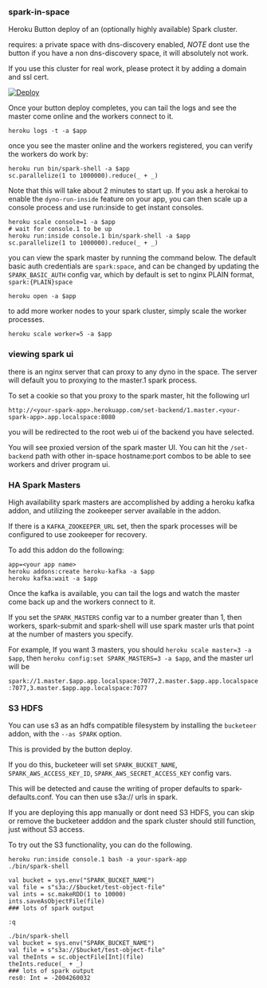 ### spark-in-space 

Heroku Button deploy of an (optionally highly available) Spark cluster.

requires: a private space with dns-discovery enabled, *NOTE* dont use the button if you have a non dns-discovery space, it will absolutely not work.

If you use this cluster for real work, please protect it by adding a domain and ssl cert.

[![Deploy](https://www.herokucdn.com/deploy/button.svg)](https://heroku.com/deploy?template=https://github.com/heroku/spark-in-space/tree/button)

Once your button deploy completes, you can tail the logs and see the master come online and the workers connect to it.

```
heroku logs -t -a $app
```

once you see the master online and the workers registered, you can verify the workers do work by:

```
heroku run bin/spark-shell -a $app
sc.parallelize(1 to 1000000).reduce(_ + _)
```

Note that this will take about 2 minutes to start up. If you ask a herokai to enable the `dyno-run-inside` feature on your app, 
you can then scale up a console process and use run:inside to get instant consoles.

```
heroku scale console=1 -a $app
# wait for console.1 to be up
heroku run:inside console.1 bin/spark-shell -a $app
sc.parallelize(1 to 1000000).reduce(_ + _)
```


you can view the spark master by running the command below. The default basic auth credentials are `spark:space`, and can be changed
by updating the `SPARK_BASIC_AUTH` config var, which by default is set to nginx PLAIN format, `spark:{PLAIN}space`

```
heroku open -a $app
```

to add more worker nodes to your spark cluster, simply scale the worker processes.

```
heroku scale worker=5 -a $app
```

### viewing spark ui

there is an nginx server that can proxy to any dyno in the space. The server will default you to proxying to the master.1 spark process.

To set a cookie so that you proxy to the spark master, hit the following url

`http://<your-spark-app>.herokuapp.com/set-backend/1.master.<your-spark-app>.app.localspace:8080`

you will be redirected to the root web ui of the backend you have selected.

You will see proxied version of the spark master UI. You can hit the `/set-backend` path with other in-space hostname:port combos
to be able to see workers and driver program ui.

### HA Spark Masters

High availability spark masters are accomplished by adding a heroku kafka addon, and utilizing the zookeeper server available in the addon.

If there is a `KAFKA_ZOOKEEPER_URL` set, then the spark processes will be configured to use zookeeper for recovery.

To add this addon do the following:

```
app=<your app name>
heroku addons:create heroku-kafka -a $app
heroku kafka:wait -a $app
```

Once the kafka is available, you can tail the logs and watch the master come back up and the workers connect to it.

If you set the `SPARK_MASTERS` config var to a number greater than 1, then workers, spark-submit and spark-shell will use spark master urls that point at
the number of masters you specify.
 
For example, If you want 3 masters, you should `heroku scale master=3 -a $app`, then `heroku config:set SPARK_MASTERS=3 -a $app`, and the master url will be

`spark://1.master.$app.app.localspace:7077,2.master.$app.app.localspace:7077,3.master.$app.app.localspace:7077`


### S3 HDFS

You can use s3 as an hdfs compatible filesystem by installing the `bucketeer` addon, with the `--as SPARK` option. 

This is provided by the button deploy.

If you do this, bucketeer will set `SPARK_BUCKET_NAME`, `SPARK_AWS_ACCESS_KEY_ID`, `SPARK_AWS_SECRET_ACCESS_KEY` config vars.

This will be detected and cause the writing of proper defaults to spark-defaults.conf. You can then use s3a:// urls in spark.

If you are deploying this app manually or dont need S3 HDFS, you can skip or remove the bucketeer adddon and the spark cluster should still function, just without S3 access.

To try out the S3 functionality, you can do the following.

```
heroku run:inside console.1 bash -a your-spark-app
./bin/spark-shell

val bucket = sys.env("SPARK_BUCKET_NAME")
val file = s"s3a://$bucket/test-object-file"
val ints = sc.makeRDD(1 to 10000)
ints.saveAsObjectFile(file)
### lots of spark output

:q

./bin/spark-shell
val bucket = sys.env("SPARK_BUCKET_NAME")
val file = s"s3a://$bucket/test-object-file"
val theInts = sc.objectFile[Int](file)
theInts.reduce(_ + _)
### lots of spark output
res0: Int = -2004260032
```

